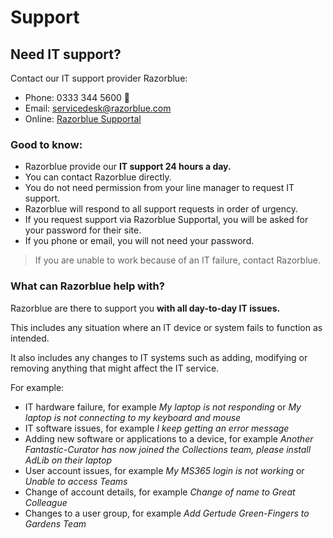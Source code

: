 # Support

## Need IT support?

Contact our IT support provider Razorblue:

- Phone: 0333 344 5600 🚀
- Email: servicedesk@razorblue.com
- Online: [Razorblue Supportal](https://supportal.razorblue.com/auth/ "Razorblue Supportal")


### Good to know:
- Razorblue provide our **IT support 24 hours a day.**
- You can contact Razorblue directly.
- You do not need permission from your line manager to request IT support.
- Razorblue will respond to all support requests in order of urgency.
- If you request support via Razorblue Supportal, you will be asked for your password for their site.
- If you phone or email, you will not need your password.

> If you are unable to work because of an IT failure, contact Razorblue.

### What can Razorblue help with?
Razorblue are there to support you **with all day-to-day IT issues.**

This includes any situation where an IT device or system fails to function as intended.

It also includes any changes to IT systems such as adding, modifying or removing anything that might affect the IT service.

For example:
- IT hardware failure, for example *My laptop is not responding* or *My laptop is not connecting to my keyboard and mouse*
- IT software issues, for example *I keep getting an error message*
- Adding new software or applications to a device, for example *Another Fantastic-Curator has now joined the Collections team, please install AdLib on their laptop*
- User account issues, for example *My MS365 login is not working* or *Unable to access Teams*
- Change of account details, for example *Change of name to Great Colleague*
- Changes to a user group, for example *Add Gertude Green-Fingers to Gardens Team*